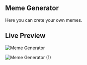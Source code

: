 
## Meme Generator

Here you can crete your own memes.

## Live Preview

![Meme Generator](https://user-images.githubusercontent.com/72697074/121910775-2f4b5800-cd40-11eb-9ec9-c8f8a4100014.png)

![Meme Generator (1)](https://user-images.githubusercontent.com/72697074/121910833-3f633780-cd40-11eb-9173-6f2503e834bd.png)
